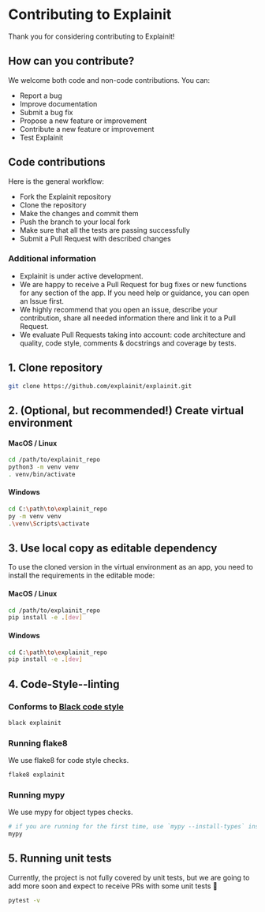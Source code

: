 # Contributing to Explainit

Thank you for considering contributing to Explainit!

## How can you contribute?
We welcome both code and non-code contributions. You can:
* Report a bug
* Improve documentation
* Submit a bug fix
* Propose a new feature or improvement
* Contribute a new feature or improvement
* Test Explainit

## Code contributions
Here is the general workflow:
* Fork the Explainit repository
* Clone the repository
* Make the changes and commit them
* Push the branch to your local fork
* Make sure that all the tests are passing successfully
* Submit a Pull Request with described changes

### Additional information
- Explainit is under active development.
- We are happy to receive a Pull Request for bug fixes or new functions for any section of the app. If you need help or guidance, you can open an Issue first.
- We highly recommend that you open an issue, describe your contribution, share all needed information there and link it to a Pull Request.
- We evaluate Pull Requests taking into account: code architecture and quality, code style, comments & docstrings and coverage by tests.

## 1. Clone repository
```sh
git clone https://github.com/explainit/explainit.git
```

## 2. (Optional, but recommended!) Create virtual environment

#### MacOS / Linux
```sh
cd /path/to/explainit_repo
python3 -m venv venv
. venv/bin/activate
```

#### Windows
```sh
cd C:\path\to\explainit_repo
py -m venv venv
.\venv\Scripts\activate
```

## 3. Use local copy as editable dependency
To use the cloned version in the virtual environment as an app, you need to install the requirements in the editable mode:

#### MacOS / Linux
```sh
cd /path/to/explainit_repo
pip install -e .[dev]
```

#### Windows
```sh
cd C:\path\to\explainit_repo
pip install -e .[dev]
```

## 4. Code-Style--linting

### Conforms to [Black code style](https://black.readthedocs.io/en/stable/the_black_code_style/index.html)
```sh
black explainit
```

### Running flake8
We use flake8 for code style checks.
```sh
flake8 explainit
```

### Running mypy
We use mypy for object types checks.
```sh
# if you are running for the first time, use `mypy --install-types` instead
mypy
```

## 5. Running unit tests
Currently, the project is not fully covered by unit tests, but we are going to add more soon and expect to receive PRs with some unit tests 🙂
```sh
pytest -v
```
